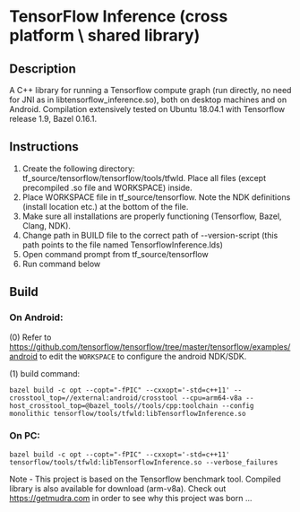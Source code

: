 # TensorFlow Inference (cross platform \ shared library)

## Description
A C++ library for running a Tensorflow compute graph (run directly, no need for JNI as in libtensorflow_inference.so),
both on desktop machines and on Android. Compilation extensively tested on Ubuntu 18.04.1 with Tensorflow release 1.9, Bazel 0.16.1.

## Instructions
1. Create the following directory: tf_source/tensorflow/tensorflow/tools/tfwld. Place all files (except precompiled .so file and WORKSPACE) inside. 
2. Place WORKSPACE file in tf_source/tensorflow. Note the NDK definitions (install location etc.) at the bottom of the file.
3. Make sure all installations are properly functioning (Tensorflow, Bazel, Clang, NDK).
4. Change path in BUILD file to the correct path of --version-script (this path points to the file named TensorflowInference.lds) 
5. Open command prompt from tf_source/tensorflow
6. Run command below

## Build

### On Android:

(0) Refer to https://github.com/tensorflow/tensorflow/tree/master/tensorflow/examples/android to edit the `WORKSPACE` to configure the android NDK/SDK.

(1) build command:
```
bazel build -c opt --copt="-fPIC" --cxxopt='-std=c++11' --crosstool_top=//external:android/crosstool --cpu=arm64-v8a --host_crosstool_top=@bazel_tools//tools/cpp:toolchain --config monolithic tensorflow/tools/tfwld:libTensorflowInference.so
```

### On PC:

```
bazel build -c opt --copt="-fPIC" --cxxopt='-std=c++11' tensorflow/tools/tfwld:libTensorflowInference.so --verbose_failures
```

Note - This project is based on the Tensorflow benchmark tool. Compiled library is also available for download (arm-v8a).
Check out https://getmudra.com in order to see why this project was born ...
